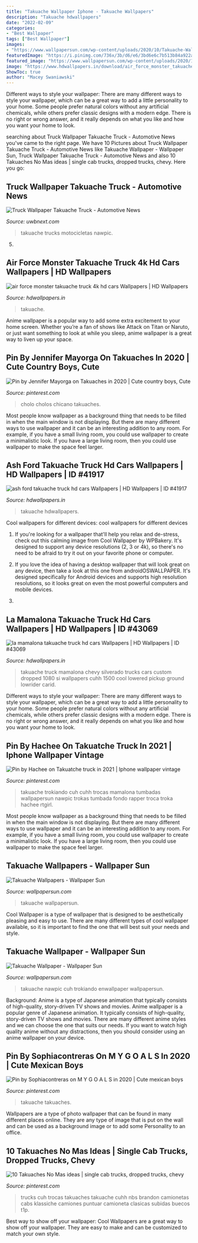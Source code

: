 ```yaml
---
title: "Takuache Wallpaper Iphone - Takuache Wallpapers"
description: "Takuache hdwallpapers"
date: "2022-02-09"
categories:
- "Best Wallpaper"
tags: ["Best Wallpaper"]
images:
- "https://www.wallpapersun.com/wp-content/uploads/2020/10/Takuache-Wallpaper-16.jpg"
featuredImage: "https://i.pinimg.com/736x/3b/d6/e6/3bd6e6c7b513b84a922acb95493f2f4b.jpg"
featured_image: "https://www.wallpapersun.com/wp-content/uploads/2020/10/Takuache-Wallpaper-2-715x1271.png"
image: "https://www.hdwallpapers.in/download/air_force_monster_takuache_truck_4k_hd_cars-1920x1080.jpg"
ShowToc: true
author: "Macey Swaniawski"
---
```



Different ways to style your wallpaper:
There are many different ways to style your wallpaper, which can be a great way to add a little personality to your home. Some people prefer natural colors without any artificial chemicals, while others prefer classic designs with a modern edge. There is no right or wrong answer, and it really depends on what you like and how you want your home to look.

	

		
searching about Truck Wallpaper Takuache Truck - Automotive News you've came to the right page. We have 10 Pictures about Truck Wallpaper Takuache Truck - Automotive News like Takuache Wallpaper - Wallpaper Sun, Truck Wallpaper Takuache Truck - Automotive News and also 10 Takuaches No Mas ideas | single cab trucks, dropped trucks, chevy. Here you go:
		
    
## Truck Wallpaper Takuache Truck - Automotive News

<img loading=lazy src="https://i.pinimg.com/736x/e7/d3/19/e7d319da73795067388acb394dc4187c.jpg" onerror="this.onerror=null;this.src='https://tse3.mm.bing.net/th?id=OIP.IIfTaEeFdYl5ID6_LQ2aNwHaJM&amp;pid=15.1';" alt="Truck Wallpaper Takuache Truck - Automotive News">

_Source: uwbnext.com_

>takuache trucks motocicletas nawpic. 

	

5.

    
## Air Force Monster Takuache Truck 4k Hd Cars Wallpapers | HD Wallpapers

<img loading=lazy src="https://www.hdwallpapers.in/download/air_force_monster_takuache_truck_4k_hd_cars-1920x1080.jpg" onerror="this.onerror=null;this.src='https://tse4.mm.bing.net/th?id=OIP.GEt_HqMMy3yA2D8iLPR56QHaEK&amp;pid=15.1';" alt="air force monster takuache truck 4k hd cars Wallpapers | HD Wallpapers">

_Source: hdwallpapers.in_

>takuache. 

	

Anime wallpaper is a popular way to add some extra excitement to your home screen. Whether you’re a fan of shows like Attack on Titan or Naruto, or just want something to look at while you sleep, anime wallpaper is a great way to liven up your space.

    
## Pin By Jennifer Mayorga On Takuaches In 2020 | Cute Country Boys, Cute

<img loading=lazy src="https://i.pinimg.com/236x/28/e2/71/28e2713e14b31a1e30e440d39b700ad0.jpg?nii=t" onerror="this.onerror=null;this.src='https://tse4.mm.bing.net/th?id=OIP.-0NR9kS7QR0qhlHEXt17uwAAAA&amp;pid=15.1';" alt="Pin by Jennifer Mayorga on Takuaches in 2020 | Cute country boys, Cute">

_Source: pinterest.com_

>cholo cholos chicano takuaches. 

	

Most people know wallpaper as a background thing that needs to be filled in when the main window is not displaying. But there are many different ways to use wallpaper and it can be an interesting addition to any room. For example, if you have a small living room, you could use wallpaper to create a minimalistic look. If you have a large living room, then you could use wallpaper to make the space feel larger.

    
## Ash Ford Takuache Truck Hd Cars Wallpapers | HD Wallpapers | ID #41917

<img loading=lazy src="https://www.hdwallpapers.in/download/ash_ford_takuache_truck_hd_cars-1920x1080.jpg" onerror="this.onerror=null;this.src='https://tse1.mm.bing.net/th?id=OIP.wN6WbePAPzVghpfBQnCaKwHaEK&amp;pid=15.1';" alt="ash ford takuache truck hd cars Wallpapers | HD Wallpapers | ID #41917">

_Source: hdwallpapers.in_

>takuache hdwallpapers. 

	

Cool wallpapers for different devices:
cool wallpapers for different devices 

1. If you're looking for a wallpaper that'll help you relax and de-stress, check out this calming image from Cool Wallpaper by WPBakery. It's designed to support any device resolutions (2, 3 or 4k), so there's no need to be afraid to try it out on your favorite phone or computer.

2. If you love the idea of having a desktop wallpaper that will look great on any device, then take a look at this one from androidOSWALLPAPER. It's designed specifically for Android devices and supports high resolution resolutions, so it looks great on even the most powerful computers and mobile devices.

3.

    
## La Mamalona Takuache Truck Hd Cars Wallpapers | HD Wallpapers | ID #43069

<img loading=lazy src="https://www.hdwallpapers.in/download/la_mamalona_takuache_truck_hd_cars-HD.jpg" onerror="this.onerror=null;this.src='https://tse2.mm.bing.net/th?id=OIP.4czKvYiCiqVFrXOKJlJBogHaEK&amp;pid=15.1';" alt="la mamalona takuache truck hd cars Wallpapers | HD Wallpapers | ID #43069">

_Source: hdwallpapers.in_

>takuache truck mamalona chevy silverado trucks cars custom dropped 1080 si wallpapers cuhh 1500 cool lowered pickup ground lowrider carid. 

	

Different ways to style your wallpaper:
There are many different ways to style your wallpaper, which can be a great way to add a little personality to your home. Some people prefer natural colors without any artificial chemicals, while others prefer classic designs with a modern edge. There is no right or wrong answer, and it really depends on what you like and how you want your home to look.

    
## Pin By Hachee On Takuatche Truck In 2021 | Iphone Wallpaper Vintage

<img loading=lazy src="https://i.pinimg.com/736x/35/61/06/356106567f961faca5003c4c6d394fa5.jpg" onerror="this.onerror=null;this.src='https://tse1.mm.bing.net/th?id=OIP.GnHk2lnZPww53HWLRxsayQHaNK&amp;pid=15.1';" alt="Pin by Hachee on Takuatche truck in 2021 | Iphone wallpaper vintage">

_Source: pinterest.com_

>takuache trokiando cuh cuhh trocas mamalona tumbadas wallpapersun nawpic trokas tumbada fondo rapper troca troka hachee rtgirl. 

	

Most people know wallpaper as a background thing that needs to be filled in when the main window is not displaying. But there are many different ways to use wallpaper and it can be an interesting addition to any room. For example, if you have a small living room, you could use wallpaper to create a minimalistic look. If you have a large living room, then you could use wallpaper to make the space feel larger.

    
## Takuache Wallpapers - Wallpaper Sun

<img loading=lazy src="https://www.wallpapersun.com/wp-content/uploads/2020/10/Takuache-Wallpaper-16.jpg" onerror="this.onerror=null;this.src='https://tse4.mm.bing.net/th?id=OIP.75Rp5jzof7pYsaiIXO_rQgHaNK&amp;pid=15.1';" alt="Takuache Wallpapers - Wallpaper Sun">

_Source: wallpapersun.com_

>takuache wallpapersun. 

	

Cool Wallpaper is a type of wallpaper that is designed to be aesthetically pleasing and easy to use. There are many different types of cool wallpaper available, so it is important to find the one that will best suit your needs and style.

    
## Takuache Wallpaper - Wallpaper Sun

<img loading=lazy src="https://www.wallpapersun.com/wp-content/uploads/2020/10/Takuache-Wallpaper-2-715x1271.png" onerror="this.onerror=null;this.src='https://tse2.mm.bing.net/th?id=OIP.CeVqI5SpfWJzkQikCaj2OAHaNK&amp;pid=15.1';" alt="Takuache Wallpaper - Wallpaper Sun">

_Source: wallpapersun.com_

>takuache nawpic cuh trokiando enwallpaper wallpapersun. 

	

Background: Anime is a type of Japanese animation that typically consists of high-quality, story-driven TV shows and movies.
Anime wallpaper is a popular genre of Japanese animation. It typically consists of high-quality, story-driven TV shows and movies. There are many different anime styles and we can choose the one that suits our needs. If you want to watch high quality anime without any distractions, then you should consider using an anime wallpaper on your device.

    
## Pin By Sophiacontreras On M Y G O A L S In 2020 | Cute Mexican Boys

<img loading=lazy src="https://i.pinimg.com/736x/3b/d6/e6/3bd6e6c7b513b84a922acb95493f2f4b.jpg" onerror="this.onerror=null;this.src='https://tse4.mm.bing.net/th?id=OIP.JB0pZV7jwggD4w7VXWd2DQHaLD&amp;pid=15.1';" alt="Pin by Sophiacontreras on M Y G O A L S in 2020 | Cute mexican boys">

_Source: pinterest.com_

>takuache takuaches. 

	



Wallpapers are a type of photo wallpaper that can be found in many different places online. They are any type of image that is put on the wall and can be used as a background image or to add some Personality to an office.

    
## 10 Takuaches No Mas Ideas | Single Cab Trucks, Dropped Trucks, Chevy

<img loading=lazy src="https://i.pinimg.com/474x/38/ed/b9/38edb9bc4f498130711505d2d88d9c75.jpg" onerror="this.onerror=null;this.src='https://tse4.mm.bing.net/th?id=OIP.w8Xd2uxetLpwJL9EBFEyPgAAAA&amp;pid=15.1';" alt="10 Takuaches No Mas ideas | single cab trucks, dropped trucks, chevy">

_Source: pinterest.com_

>trucks cuh trocas takuaches takuache cuhh nbs brandon camionetas cabs klassiche camiones puntuar camioneta clasicas subidas buecos t1p. 

	

Best way to show off your wallpaper:
Cool Wallpapers are a great way to show off your wallpaper. They are easy to make and can be customized to match your own style.

